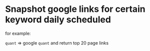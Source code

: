 # Snapshot google links for certain keyword daily scheduled

for example:

`quant` => google `quant` and return top 20 page links
